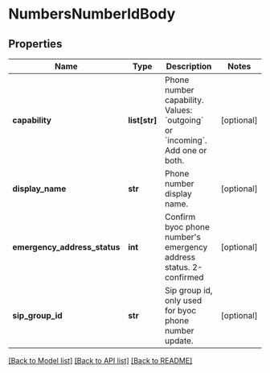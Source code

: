 # NumbersNumberIdBody

## Properties
Name | Type | Description | Notes
------------ | ------------- | ------------- | -------------
**capability** | **list[str]** | Phone number capability. Values: &#x60;outgoing&#x60; or &#x60;incoming&#x60;. Add one or both. | [optional] 
**display_name** | **str** | Phone number display name. | [optional] 
**emergency_address_status** | **int** | Confirm byoc phone number&#x27;s emergency address status. 2-confirmed | [optional] 
**sip_group_id** | **str** | Sip group id, only used for byoc phone number update. | [optional] 

[[Back to Model list]](../README.md#documentation-for-models) [[Back to API list]](../README.md#documentation-for-api-endpoints) [[Back to README]](../README.md)

